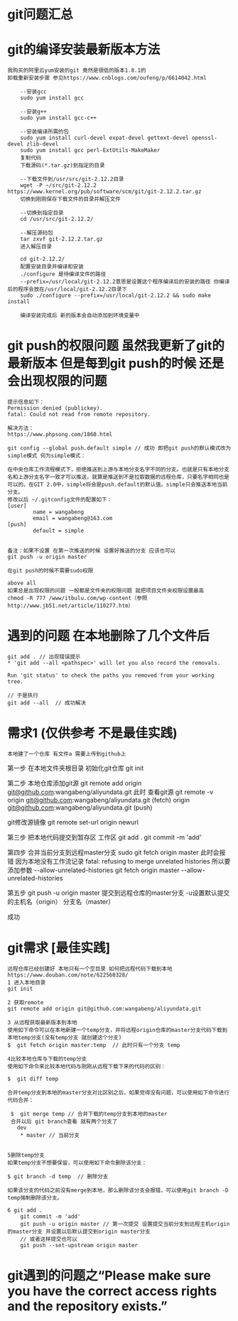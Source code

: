 # git问题汇总
# git的编译安装最新版本方法
	我购买的阿里云yum安装的git 竟然是很低的版本1.8.1的
	卸载重新安装步骤 参见https://www.cnblogs.com/oufeng/p/6614042.html

		--安装gcc
		sudo yum install gcc

		--安装g++
		sudo yum install gcc-c++

		--安装编译所需的包
		sudo yum install curl-devel expat-devel gettext-devel openssl-devel zlib-devel
		sudo yum install gcc perl-ExtUtils-MakeMaker
		复制代码
		下载源码(*.tar.gz)到指定的目录

		--下载文件到/usr/src/git-2.12.2目录
		wget -P ~/src/git-2.12.2 https://www.kernel.org/pub/software/scm/git/git-2.12.2.tar.gz
		切换到刚刚保存下载文件的目录并解压文件

		--切换到指定目录
		cd /usr/src/git-2.12.2/

		--解压源码包
		tar zxvf git-2.12.2.tar.gz
		进入解压目录

		cd git-2.12.2/
		配置安装目录并编译和安装
		./configure 是待编译文件的路径
		--prefix=/usr/local/git-2.12.2意思是设置这个程序编译后的安装的路径 你编译后的程序会放在/usr/local/git-2.12.2目录下
		sudo ./configure --prefix=/usr/local/git-2.12.2 && sudo make install

		编译安装完成后 新的版本会自动添加到环境变量中


# git push的权限问题 虽然我更新了git的最新版本 但是每到git push的时候 	还是会出现权限的问题 
	提示信息如下：
	Permission denied (publickey).
	fatal: Could not read from remote repository.

	解决方法：
	https://www.phpsong.com/1860.html

	git config --global push.default simple // 成功 即把git push的默认模式改为simple模式 何为simple模式：

	在中央仓库工作流程模式下，拒绝推送到上游与本地分支名字不同的分支。也就是只有本地分支名和上游分支名字一致才可以推送，就算是推送到不是拉取数据的远程仓库，只要名字相同也是可以的。在GIT 2.0中，simple将会是push.default的默认值。simple只会推送本地当前分支。
	修改以后 ~/.gitconfig文件的配置如下： 
	[user]
	        name = wangabeng
	        email = wangabeng@163.com
	[push]
	        default = simple


	备注：如果不设置 在第一次推送的时候 设置好推送的分支 应该也可以
	git push -u origin master 

	在git push的时候不需要sudo权限

	above all
	如果总是出现权限的问题 一般都是文件夹的权限问题 就把项目文件夹权限设置最高
	chmod -R 777 /www/itbulu.com/wp-content（参照 http://www.jb51.net/article/110277.htm）

# 遇到的问题 在本地删除了几个文件后 
	git add . // 出现错误提示
	* 'git add --all <pathspec>' will let you also record the removals.

	Run 'git status' to check the paths you removed from your working tree.
	
	// 于是执行
	git add --all  // 成功解决


# 需求1 (仅供参考 不是最佳实践)
	本地建了一个仓库 有文件a 需要上传到github上
 第一步 在本地文件夹根目录 初始化git仓库 git init

 第二步 本地仓库添加git源 git remote add origin git@github.com:wangabeng/aliyundata.git  此时 查看git源 git remote -v origin git@github.com:wangabeng/aliyundata.git (fetch) origin git@github.com:wangabeng/aliyundata.git (push)

 git修改源镜像
 git remote set-url origin newurl

 第三步 把本地代码提交到暂存区 工作区  git add . git commit -m 'add'

 第四步 合并当前分支到远程master分支 sudo git fetch origin master  此时会报错 因为本地没有工作流记录 fatal: refusing to merge unrelated histories  所以要添加参数 --allow-unrelated-histories 
 git fetch origin master --allow-unrelated-histories

 第五步 git push -u origin master  提交到远程仓库的master分支 -u设置默认提交的主机名（origin） 分支名（master）

 成功

# git需求 [最佳实践] 
	远程仓库已经创建好 本地只有一个空目录 如何把远程代码下载到本地
	https://www.douban.com/note/622560328/
	1 进入本地目录
	git init

	2 获取remote
	git remote add origin git@github.com:wangabeng/aliyundata.git

	3 从远程获取最新版本到本地
	使用如下命令可以在本地新建一个temp分支，并将远程origin仓库的master分支代码下载到本地temp分支(没有temp分支 就创建这个分支)
	$  git fetch origin master:temp  // 此时只有一个分支 temp
	
	4比较本地仓库与下载的temp分支
	使用如下命令来比较本地代码与刚刚从远程下载下来的代码的区别：

	$  git diff temp  

	合并temp分支到本地的master分支对比区别之后，如果觉得没有问题，可以使用如下命令进行代码合并：

	 $  git merge temp // 合并下载的temp分支到本地的master
	 合并以后 git branch查看 就有两个分支了
	   dev
		* master // 当前分支


	5删除temp分支
	如果temp分支不想要保留，可以使用如下命令删除该分支：

	$ git branch -d temp  // 删除分支     

	如果该分支的代码之前没有merge到本地，那么删除该分支会报错，可以使用git branch -D temp强制删除该分支。

	6 git add .
		git commit -m 'add'
		git push -u origin master // 第一次提交 设置提交当前分支到远程主机origin的master分支 并设置以后默认提交到origin master分支
		// 或者这样提交也可以
		git push --set-upstream origin master

# git遇到的问题之“Please make sure you have the correct access rights and the repository exists.”
